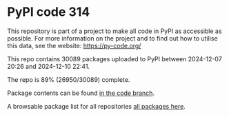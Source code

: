 # PyPI code 314

This repository is part of a project to make all code in PyPI as accessible as possible. For more information 
on the project and to find out how to utilise this data, see the website: https://py-code.org/

This repo contains 30089 packages uploaded to PyPI between 
2024-12-07 20:26 and 2024-12-10 22:41.

The repo is 89% (26950/30089) complete.

Package contents can be found [in the code branch](https://github.com/pypi-data/pypi-mirror-314/tree/code/packages).

A browsable package list for all repositories [all packages here](https://py-code.org/repositories/pypi-mirror-314).


